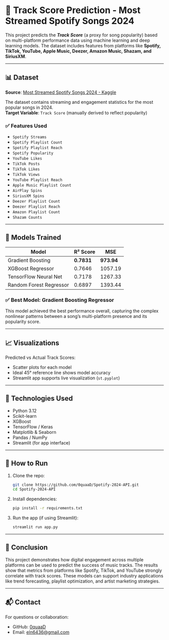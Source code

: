 # 🎵 Track Score Prediction - Most Streamed Spotify Songs 2024

This project predicts the ***Track Score*** (a proxy for song popularity) based on multi-platform performance data using machine learning and deep learning models. The dataset includes features from platforms like **Spotify, TikTok, YouTube, Apple Music, Deezer, Amazon Music, Shazam, and SiriusXM**.

---

## 📊 Dataset

**Source**: [Most Streamed Spotify Songs 2024 - Kaggle](https://www.kaggle.com/datasets/nelgiriyewithana/most-streamed-spotify-songs-2024)

The dataset contains streaming and engagement statistics for the most popular songs in 2024.  
**Target Variable**: `Track Score` (manually derived to reflect popularity)

### ✅ Features Used

- `Spotify Streams`
- `Spotify Playlist Count`
- `Spotify Playlist Reach`
- `Spotify Popularity`
- `YouTube Likes`
- `TikTok Posts`
- `TikTok Likes`
- `TikTok Views`
- `YouTube Playlist Reach`
- `Apple Music Playlist Count`
- `AirPlay Spins`
- `SiriusXM Spins`
- `Deezer Playlist Count`
- `Deezer Playlist Reach`
- `Amazon Playlist Count`
- `Shazam Counts`

---

## 🧠 Models Trained

| Model                    | R² Score | MSE       |
|-------------------------|----------|-----------|
| Gradient Boosting       | **0.7831** | **973.94** |
| XGBoost Regressor       | 0.7646   | 1057.19   |
| TensorFlow Neural Net   | 0.7178   | 1267.33   |
| Random Forest Regressor | 0.6897   | 1393.44   |

### ✅ Best Model: Gradient Boosting Regressor

This model achieved the best performance overall, capturing the complex nonlinear patterns between a song’s multi-platform presence and its popularity score.

---

## 📈 Visualizations

Predicted vs Actual Track Scores:
- Scatter plots for each model
- Ideal 45° reference line shows model accuracy
- Streamlit app supports live visualization (`st.pyplot`)

---

## 🚀 Technologies Used

- Python 3.12
- Scikit-learn
- XGBoost
- TensorFlow / Keras
- Matplotlib & Seaborn
- Pandas / NumPy
- Streamlit (for app interface)

---

## 🧪 How to Run

1. Clone the repo:
    ```bash
    git clone https://github.com/0quaaD/Spotify-2024-API.git
    cd Spotify-2024-API
    ```

2. Install dependencies:
    ```bash
    pip install -r requirements.txt
    ```

3. Run the app (if using Streamlit):
    ```bash
    streamlit run app.py
    ```

---

## 📌 Conclusion

This project demonstrates how digital engagement across multiple platforms can be used to predict the success of music tracks. The results show that metrics from platforms like Spotify, TikTok, and YouTube strongly correlate with track scores. These models can support industry applications like trend forecasting, playlist optimization, and artist marketing strategies.

---

## 📬 Contact

For questions or collaboration:
- GitHub: [0quaaD](https://github.com/0quaaD)
- Email: eln6436@gmail.com

